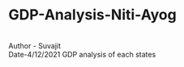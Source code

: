 # GDP-Analysis-Niti-Ayog
<br>Author - Suvajit
<br>Date-4/12/2021
<pr> GDP analysis of each states</pr>
